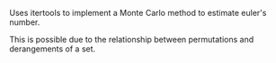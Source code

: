 Uses itertools to implement a Monte Carlo method to estimate euler's number.

This is possible due to the relationship between permutations and derangements of a set.

